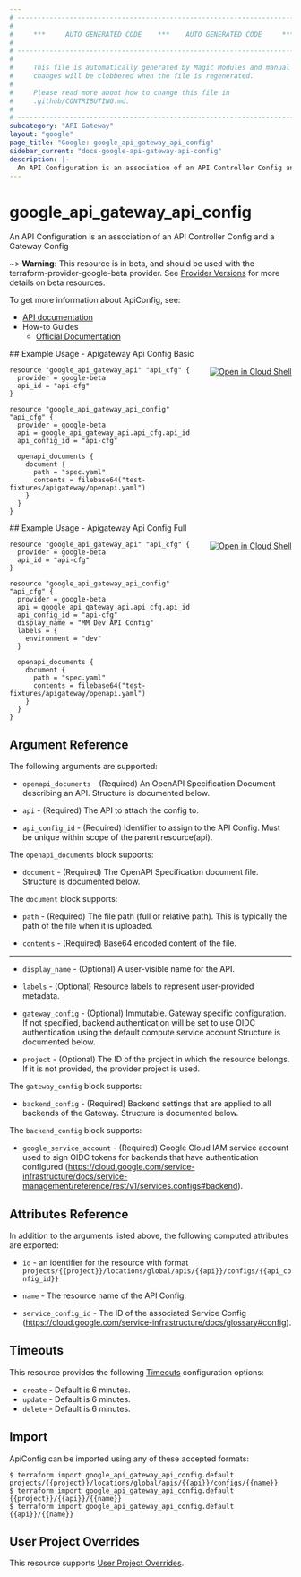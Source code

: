 ```yaml
---
# ----------------------------------------------------------------------------
#
#     ***     AUTO GENERATED CODE    ***    AUTO GENERATED CODE     ***
#
# ----------------------------------------------------------------------------
#
#     This file is automatically generated by Magic Modules and manual
#     changes will be clobbered when the file is regenerated.
#
#     Please read more about how to change this file in
#     .github/CONTRIBUTING.md.
#
# ----------------------------------------------------------------------------
subcategory: "API Gateway"
layout: "google"
page_title: "Google: google_api_gateway_api_config"
sidebar_current: "docs-google-api-gateway-api-config"
description: |-
  An API Configuration is an association of an API Controller Config and a Gateway Config
---
```


# google\_api\_gateway\_api\_config

An API Configuration is an association of an API Controller Config and a Gateway Config

~> **Warning:** This resource is in beta, and should be used with the terraform-provider-google-beta provider.
See [Provider Versions](https://terraform.io/docs/providers/google/guides/provider_versions.html) for more details on beta resources.

To get more information about ApiConfig, see:

* [API documentation](https://cloud.google.com/api-gateway/docs/reference/rest/v1beta/projects.locations.apis.configs)
* How-to Guides
    * [Official Documentation](https://cloud.google.com/api-gateway/docs/quickstart)

<div class = "oics-button" style="float: right; margin: 0 0 -15px">
  <a href="https://console.cloud.google.com/cloudshell/open?cloudshell_git_repo=https%3A%2F%2Fgithub.com%2Fterraform-google-modules%2Fdocs-examples.git&cloudshell_working_dir=apigateway_api_config_basic&cloudshell_image=gcr.io%2Fgraphite-cloud-shell-images%2Fterraform%3Alatest&open_in_editor=main.tf&cloudshell_print=.%2Fmotd&cloudshell_tutorial=.%2Ftutorial.md" target="_blank">
    <img alt="Open in Cloud Shell" src="//gstatic.com/cloudssh/images/open-btn.svg" style="max-height: 44px; margin: 32px auto; max-width: 100%;">
  </a>
</div>
## Example Usage - Apigateway Api Config Basic


```hcl
resource "google_api_gateway_api" "api_cfg" {
  provider = google-beta
  api_id = "api-cfg"
}

resource "google_api_gateway_api_config" "api_cfg" {
  provider = google-beta
  api = google_api_gateway_api.api_cfg.api_id
  api_config_id = "api-cfg"

  openapi_documents {
    document {
      path = "spec.yaml"
      contents = filebase64("test-fixtures/apigateway/openapi.yaml")
    }
  }
}
```
<div class = "oics-button" style="float: right; margin: 0 0 -15px">
  <a href="https://console.cloud.google.com/cloudshell/open?cloudshell_git_repo=https%3A%2F%2Fgithub.com%2Fterraform-google-modules%2Fdocs-examples.git&cloudshell_working_dir=apigateway_api_config_full&cloudshell_image=gcr.io%2Fgraphite-cloud-shell-images%2Fterraform%3Alatest&open_in_editor=main.tf&cloudshell_print=.%2Fmotd&cloudshell_tutorial=.%2Ftutorial.md" target="_blank">
    <img alt="Open in Cloud Shell" src="//gstatic.com/cloudssh/images/open-btn.svg" style="max-height: 44px; margin: 32px auto; max-width: 100%;">
  </a>
</div>
## Example Usage - Apigateway Api Config Full


```hcl
resource "google_api_gateway_api" "api_cfg" {
  provider = google-beta
  api_id = "api-cfg"
}

resource "google_api_gateway_api_config" "api_cfg" {
  provider = google-beta
  api = google_api_gateway_api.api_cfg.api_id
  api_config_id = "api-cfg"
  display_name = "MM Dev API Config"
  labels = {
    environment = "dev"
  }

  openapi_documents {
    document {
      path = "spec.yaml"
      contents = filebase64("test-fixtures/apigateway/openapi.yaml")
    }
  }
}
```

## Argument Reference

The following arguments are supported:


* `openapi_documents` -
  (Required)
  An OpenAPI Specification Document describing an API.
  Structure is documented below.

* `api` -
  (Required)
  The API to attach the config to.

* `api_config_id` -
  (Required)
  Identifier to assign to the API Config. Must be unique within scope of the parent resource(api).


The `openapi_documents` block supports:

* `document` -
  (Required)
  The OpenAPI Specification document file.
  Structure is documented below.


The `document` block supports:

* `path` -
  (Required)
  The file path (full or relative path). This is typically the path of the file when it is uploaded.

* `contents` -
  (Required)
  Base64 encoded content of the file.

- - -


* `display_name` -
  (Optional)
  A user-visible name for the API.

* `labels` -
  (Optional)
  Resource labels to represent user-provided metadata.

* `gateway_config` -
  (Optional)
  Immutable. Gateway specific configuration.
  If not specified, backend authentication will be set to use OIDC authentication using the default compute service account
  Structure is documented below.

* `project` - (Optional) The ID of the project in which the resource belongs.
    If it is not provided, the provider project is used.


The `gateway_config` block supports:

* `backend_config` -
  (Required)
  Backend settings that are applied to all backends of the Gateway.
  Structure is documented below.


The `backend_config` block supports:

* `google_service_account` -
  (Required)
  Google Cloud IAM service account used to sign OIDC tokens for backends that have authentication configured
  (https://cloud.google.com/service-infrastructure/docs/service-management/reference/rest/v1/services.configs#backend).

## Attributes Reference

In addition to the arguments listed above, the following computed attributes are exported:

* `id` - an identifier for the resource with format `projects/{{project}}/locations/global/apis/{{api}}/configs/{{api_config_id}}`

* `name` -
  The resource name of the API Config.

* `service_config_id` -
  The ID of the associated Service Config (https://cloud.google.com/service-infrastructure/docs/glossary#config).


## Timeouts

This resource provides the following
[Timeouts](/docs/configuration/resources.html#timeouts) configuration options:

- `create` - Default is 6 minutes.
- `update` - Default is 6 minutes.
- `delete` - Default is 6 minutes.

## Import


ApiConfig can be imported using any of these accepted formats:

```
$ terraform import google_api_gateway_api_config.default projects/{{project}}/locations/global/apis/{{api}}/configs/{{name}}
$ terraform import google_api_gateway_api_config.default {{project}}/{{api}}/{{name}}
$ terraform import google_api_gateway_api_config.default {{api}}/{{name}}
```

## User Project Overrides

This resource supports [User Project Overrides](https://www.terraform.io/docs/providers/google/guides/provider_reference.html#user_project_override).
